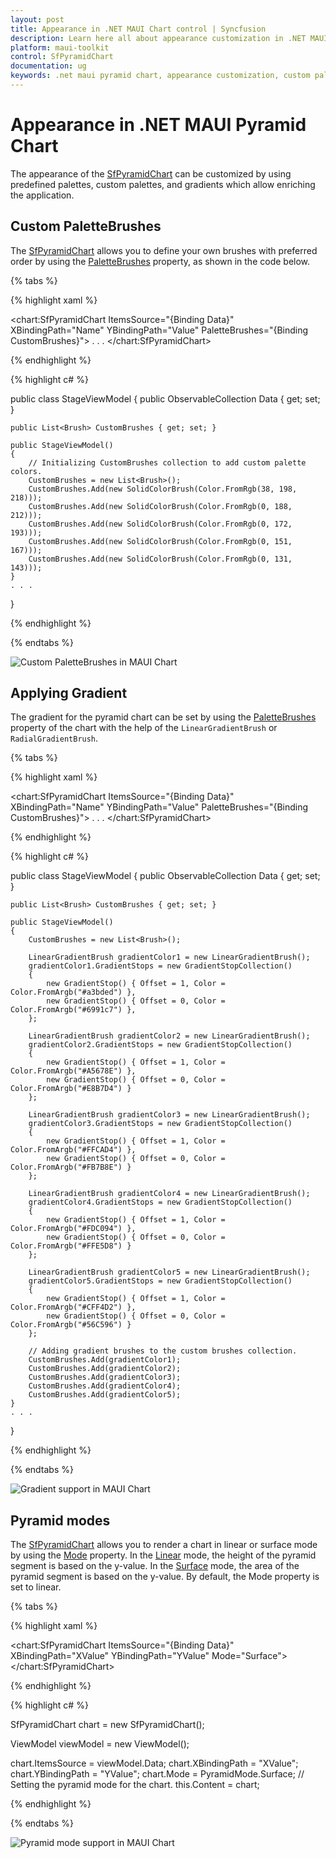 ```yaml
---
layout: post
title: Appearance in .NET MAUI Chart control | Syncfusion
description: Learn here all about appearance customization in .NET MAUI Chart (SfPyramidChart), its elements and more.
platform: maui-toolkit
control: SfPyramidChart
documentation: ug
keywords: .net maui pyramid chart, appearance customization, custom palette brushes, gradient application, pyramid modes, maui toolkit
---
```


# Appearance in .NET MAUI Pyramid Chart

The appearance of the [SfPyramidChart](https://help.syncfusion.com/cr/maui-toolkit/Syncfusion.Maui.Toolkit.Charts.SfPyramidChart.html) can be customized by using predefined palettes, custom palettes, and gradients which allow enriching the application.

## Custom PaletteBrushes

The [SfPyramidChart](https://help.syncfusion.com/cr/maui-toolkit/Syncfusion.Maui.Toolkit.Charts.SfPyramidChart.html) allows you to define your own brushes with preferred order by using the [PaletteBrushes](https://help.syncfusion.com/cr/maui-toolkit/Syncfusion.Maui.Toolkit.Charts.SfPyramidChart.html#Syncfusion_Maui_Toolkit_Charts_SfPyramidChart_PaletteBrushes) property, as shown in the code below.

{% tabs %}

{% highlight xaml %}

<chart:SfPyramidChart ItemsSource="{Binding Data}" 
                      XBindingPath="Name"
                      YBindingPath="Value"
                      PaletteBrushes="{Binding CustomBrushes}">
. . .
</chart:SfPyramidChart>

{% endhighlight %}

{% highlight c# %}

public class StageViewModel
{
    public ObservableCollection<Model> Data { get; set; }

    public List<Brush> CustomBrushes { get; set; }

    public StageViewModel()
    {
        // Initializing CustomBrushes collection to add custom palette colors.
        CustomBrushes = new List<Brush>();
        CustomBrushes.Add(new SolidColorBrush(Color.FromRgb(38, 198, 218)));
        CustomBrushes.Add(new SolidColorBrush(Color.FromRgb(0, 188, 212)));
        CustomBrushes.Add(new SolidColorBrush(Color.FromRgb(0, 172, 193)));
        CustomBrushes.Add(new SolidColorBrush(Color.FromRgb(0, 151, 167)));
        CustomBrushes.Add(new SolidColorBrush(Color.FromRgb(0, 131, 143)));
    }
    . . .
}

{% endhighlight %}

{% endtabs %}

![Custom PaletteBrushes in MAUI Chart](Appearance_images/MAUI_Pyramid_chart_Custom_palette.png)

## Applying Gradient

The gradient for the pyramid chart can be set by using the [PaletteBrushes](https://help.syncfusion.com/cr/maui-toolkit/Syncfusion.Maui.Toolkit.Charts.SfPyramidChart.html#Syncfusion_Maui_Toolkit_Charts_SfPyramidChart_PaletteBrushes) property of the chart with the help of the `LinearGradientBrush` or `RadialGradientBrush`.

{% tabs %}

{% highlight xaml %}

<chart:SfPyramidChart ItemsSource="{Binding Data}" 
                      XBindingPath="Name"
                      YBindingPath="Value"
                      PaletteBrushes="{Binding CustomBrushes}">
. . .
</chart:SfPyramidChart>

{% endhighlight %}

{% highlight c# %}

public class StageViewModel
{
    public ObservableCollection<Model> Data { get; set; }

    public List<Brush> CustomBrushes { get; set; }
    
    public StageViewModel()
    {
        CustomBrushes = new List<Brush>();
        
        LinearGradientBrush gradientColor1 = new LinearGradientBrush();
        gradientColor1.GradientStops = new GradientStopCollection()
        {
            new GradientStop() { Offset = 1, Color = Color.FromArgb("#a3bded") },
            new GradientStop() { Offset = 0, Color = Color.FromArgb("#6991c7") },
        };

        LinearGradientBrush gradientColor2 = new LinearGradientBrush();
        gradientColor2.GradientStops = new GradientStopCollection()
        {
            new GradientStop() { Offset = 1, Color = Color.FromArgb("#A5678E") },
            new GradientStop() { Offset = 0, Color = Color.FromArgb("#E8B7D4") }
        };

        LinearGradientBrush gradientColor3 = new LinearGradientBrush();
        gradientColor3.GradientStops = new GradientStopCollection()
        {
            new GradientStop() { Offset = 1, Color = Color.FromArgb("#FFCAD4") },
            new GradientStop() { Offset = 0, Color = Color.FromArgb("#FB7B8E") }
        };

        LinearGradientBrush gradientColor4 = new LinearGradientBrush();
        gradientColor4.GradientStops = new GradientStopCollection()
        {
            new GradientStop() { Offset = 1, Color = Color.FromArgb("#FDC094") },
            new GradientStop() { Offset = 0, Color = Color.FromArgb("#FFE5D8") }
        };

        LinearGradientBrush gradientColor5 = new LinearGradientBrush();
        gradientColor5.GradientStops = new GradientStopCollection()
        {
            new GradientStop() { Offset = 1, Color = Color.FromArgb("#CFF4D2") },
            new GradientStop() { Offset = 0, Color = Color.FromArgb("#56C596") }
        };

        // Adding gradient brushes to the custom brushes collection.
        CustomBrushes.Add(gradientColor1);
        CustomBrushes.Add(gradientColor2);
        CustomBrushes.Add(gradientColor3);
        CustomBrushes.Add(gradientColor4);
        CustomBrushes.Add(gradientColor5);
    }
    . . .
}

{% endhighlight %}

{% endtabs %}

![Gradient support in MAUI Chart](Appearance_images/MAUI_pyramid_chart_gradient.png)

## Pyramid modes

The [SfPyramidChart](https://help.syncfusion.com/cr/maui-toolkit/Syncfusion.Maui.Toolkit.Charts.SfPyramidChart.html) allows you to render a chart in linear or surface mode by using the [Mode](https://help.syncfusion.com/cr/maui-toolkit/Syncfusion.Maui.Toolkit.Charts.SfPyramidChart.html#Syncfusion_Maui_Toolkit_Charts_SfPyramidChart_Mode) property. In the [Linear](https://help.syncfusion.com/cr/maui-toolkit/Syncfusion.Maui.Toolkit.Charts.PyramidMode.html#Syncfusion_Maui_Toolkit_Charts_PyramidMode_Linear) mode, the height of the pyramid segment is based on the y-value. In the [Surface](https://help.syncfusion.com/cr/maui-toolkit/Syncfusion.Maui.Toolkit.Charts.PyramidMode.html#Syncfusion_Maui_Toolkit_Charts_PyramidMode_Surface) mode, the area of the pyramid segment is based on the y-value. By default, the Mode property is set to linear.

{% tabs %}

{% highlight xaml %}

<chart:SfPyramidChart ItemsSource="{Binding Data}" 
                      XBindingPath="XValue" 
                      YBindingPath="YValue"
                      Mode="Surface">
</chart:SfPyramidChart>

{% endhighlight %}

{% highlight c# %}

SfPyramidChart chart = new SfPyramidChart();

ViewModel viewModel = new ViewModel();

chart.ItemsSource = viewModel.Data;
chart.XBindingPath = "XValue";
chart.YBindingPath = "YValue";
chart.Mode = PyramidMode.Surface; // Setting the pyramid mode for the chart.
this.Content = chart;

{% endhighlight %}

{% endtabs %}

![Pyramid mode support in MAUI Chart](Appearance_images/MAUI_Pyramid_mode.png)